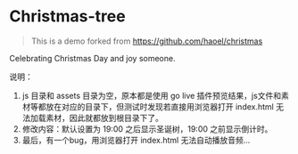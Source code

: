 # Christmas-tree

> This is a demo forked from https://github.com/haoel/christmas

Celebrating Christmas Day and joy someone.

说明：

1. js 目录和 assets 目录为空，原本都是使用 go live 插件预览结果，js文件和素材等都放在对应的目录下，但测试时发现若直接用浏览器打开 index.html 无法加载素材，因此就都放到根目录下了。
2. 修改内容：默认设置为 19:00 之后显示圣诞树，19:00 之前显示倒计时。
3. 最后，有一个bug，用浏览器打开 index.html 无法自动播放音频...

